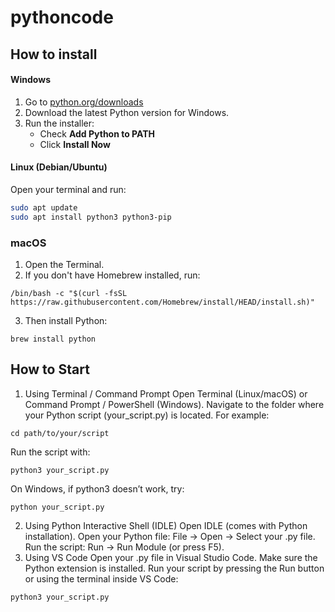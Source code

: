 # pythoncode
## How to install
#### Windows
1. Go to [python.org/downloads](https://www.python.org/downloads/windows/)
2. Download the latest Python version for Windows.
3. Run the installer:
   - Check **Add Python to PATH**
   - Click **Install Now**

#### Linux (Debian/Ubuntu)

Open your terminal and run:
```bash
sudo apt update
sudo apt install python3 python3-pip
```


### macOS
   1. Open the Terminal.
   2. If you don't have Homebrew installed, run:
```
/bin/bash -c "$(curl -fsSL https://raw.githubusercontent.com/Homebrew/install/HEAD/install.sh)"
```
   3. Then install Python:
```
brew install python
```

## How to Start
1. Using Terminal / Command Prompt
    Open Terminal (Linux/macOS) or Command Prompt / PowerShell (Windows).
    Navigate to the folder where your Python script (your_script.py) is located. For example:
```
cd path/to/your/script
```
Run the script with:
```
python3 your_script.py
```
On Windows, if python3 doesn’t work, try:
```
python your_script.py
```
2. Using Python Interactive Shell (IDLE)
    Open IDLE (comes with Python installation).
    Open your Python file:
    File → Open → Select your .py file.
    Run the script:
    Run → Run Module (or press F5).
3. Using VS Code
   Open your .py file in Visual Studio Code.
   Make sure the Python extension is installed.
   Run your script by pressing the Run button or using the terminal inside VS Code:
```
python3 your_script.py
```
